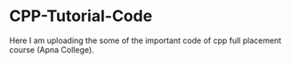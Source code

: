 # CPP-Tutorial-Code
Here I am uploading the some of the important code of cpp full placement course (Apna College).
